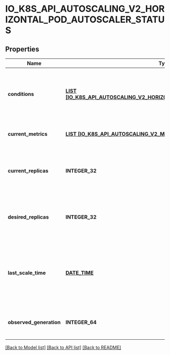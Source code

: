 # IO_K8S_API_AUTOSCALING_V2_HORIZONTAL_POD_AUTOSCALER_STATUS

## Properties
Name | Type | Description | Notes
------------ | ------------- | ------------- | -------------
**conditions** | [**LIST [IO_K8S_API_AUTOSCALING_V2_HORIZONTAL_POD_AUTOSCALER_CONDITION]**](io.k8s.api.autoscaling.v2.HorizontalPodAutoscalerCondition.md) | conditions is the set of conditions required for this autoscaler to scale its target, and indicates whether or not those conditions are met. | [optional] [default to null]
**current_metrics** | [**LIST [IO_K8S_API_AUTOSCALING_V2_METRIC_STATUS]**](io.k8s.api.autoscaling.v2.MetricStatus.md) | currentMetrics is the last read state of the metrics used by this autoscaler. | [optional] [default to null]
**current_replicas** | **INTEGER_32** | currentReplicas is current number of replicas of pods managed by this autoscaler, as last seen by the autoscaler. | [optional] [default to null]
**desired_replicas** | **INTEGER_32** | desiredReplicas is the desired number of replicas of pods managed by this autoscaler, as last calculated by the autoscaler. | [default to null]
**last_scale_time** | [**DATE_TIME**](DATE_TIME.md) | Time is a wrapper around time.Time which supports correct marshaling to YAML and JSON.  Wrappers are provided for many of the factory methods that the time package offers. | [optional] [default to null]
**observed_generation** | **INTEGER_64** | observedGeneration is the most recent generation observed by this autoscaler. | [optional] [default to null]

[[Back to Model list]](../README.md#documentation-for-models) [[Back to API list]](../README.md#documentation-for-api-endpoints) [[Back to README]](../README.md)


